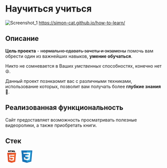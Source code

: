 # Научиться учиться

![Screenshot_1](https://user-images.githubusercontent.com/110557132/185809699-10f0cf50-69db-4925-95e6-aabde2b28be5.png)
https://simon-cat.github.io/how-to-learn/

## Описание
**Цель проекта** - ~~нормально сдавать зачеты и экзамены~~ помочь вам обрести один из важнейших навыков, **умение обучаться**.

Никто не сомневается в Ваших *умственных* способностях, конечно нет ☮️.

Данный проект познкаомит вас с различными техниками, использование которых, позволит вам получать более **глубкие знания** 🧠.

## Реализованная функциональность

Сайт предоставляет возможность просматривать полезные видеоролики, а также приобретать книги.

## Стек

<div>
  <img src="https://github.com/devicons/devicon/blob/master/icons/html5/html5-original-wordmark.svg" title="HTML 5" alt="HTML 5" width="40" height="40"/>&nbsp;
  <img src="https://github.com/devicons/devicon/blob/master/icons/css3/css3-original.svg" title="CSS 3" alt="CSS 3" width="40" height="40"/>&nbsp;
</div>

